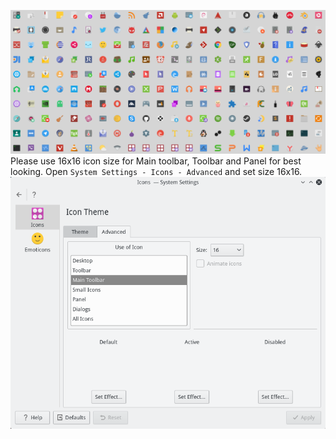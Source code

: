 ![Screenshot icons](icons.png) 
Please use 16x16 icon size for Main toolbar, Toolbar and Panel for best looking.
Open `System Settings - Icons - Advanced` and set size 16x16.
![Screenshot settings](settings.png)
